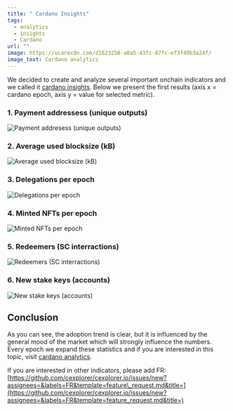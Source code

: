 ```yaml
---
title: " Cardano Insights"
tags:
  - analytics
  - insights
  - Cardano
url: ""
image: https://ucarecdn.com/d1623250-a0a5-43fc-87fc-ef3f49b3a24f/
image_text: Cardano analytics
---
```


We decided to create and analyze several important onchain indicators and we called it [cardano insights](https://cexplorer.io/insights). Below we present the first results (axis x = cardano epoch, axis y = value for selected metric).

### 1\. Payment addressess (unique outputs)

![Payment addresess (unique outputs)](https://ucarecdn.com/e7282890-e1c3-4f93-85cf-645f73b30694/)

### 2\. Average used blocksize (kB)

![Average used blocksize (kB)](https://ucarecdn.com/0c1d6b7f-a945-4b13-adb7-c062055b094d/)

### 3\. Delegations per epoch  
![Delegations per epoch](https://ucarecdn.com/208a698e-8e17-4b19-9f29-7192dc8ee111/)

### 4\. Minted NFTs per epoch

![Minted NFTs per epoch](https://ucarecdn.com/5a5494ca-297e-4635-898a-fc7ae1eeec3f/)

### 5\. Redeemers (SC interractions)  
![Redeemers (SC interractions)](https://ucarecdn.com/a9856aaa-7d1a-4364-9abc-7bb19de1099f/)

### 6\. New stake keys (accounts)  
![New stake keys (accounts)](https://ucarecdn.com/8c405633-d833-45a5-875c-4daacb3fc0c4/)

## Conclusion

As you can see, the adoption trend is clear, but it is influenced by the general mood of the market which will strongly influence the numbers. Every epoch we expand these statistics and if you are interested in this topic, visit [cardano analytics](https://cexplorer.io/insights).

If you are interested in other indicators, please add FR: [https://github.com/cexplorer/cexplorer.io/issues/new?assignees=&labels=FR&template=feature\_request.md&title=](https://github.com/cexplorer/cexplorer.io/issues/new?assignees=&labels=FR&template=feature_request.md&title=)
